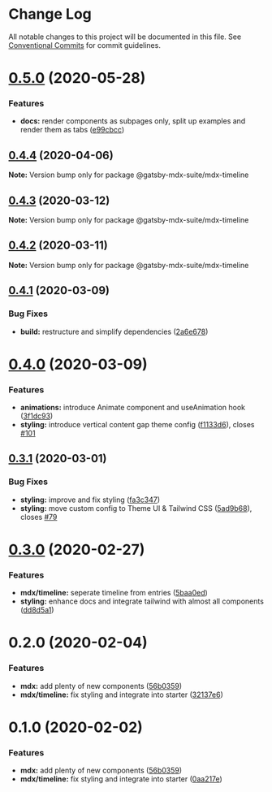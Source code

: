 # Change Log

All notable changes to this project will be documented in this file.
See [Conventional Commits](https://conventionalcommits.org) for commit guidelines.

# [0.5.0](https://github.com/axe312ger/gatsby-suite-mdx/compare/@gatsby-mdx-suite/mdx-timeline@0.4.4...@gatsby-mdx-suite/mdx-timeline@0.5.0) (2020-05-28)


### Features

* **docs:** render components as subpages only, split up examples and render them as tabs ([e99cbcc](https://github.com/axe312ger/gatsby-suite-mdx/commit/e99cbcc1dc6ef76b1d419d8678628fd93dbef9c2))





## [0.4.4](https://github.com/axe312ger/gatsby-suite-mdx/compare/@gatsby-mdx-suite/mdx-timeline@0.4.3...@gatsby-mdx-suite/mdx-timeline@0.4.4) (2020-04-06)

**Note:** Version bump only for package @gatsby-mdx-suite/mdx-timeline





## [0.4.3](https://github.com/axe312ger/gatsby-suite-mdx/compare/@gatsby-mdx-suite/mdx-timeline@0.4.2...@gatsby-mdx-suite/mdx-timeline@0.4.3) (2020-03-12)

**Note:** Version bump only for package @gatsby-mdx-suite/mdx-timeline





## [0.4.2](https://github.com/axe312ger/gatsby-suite-mdx/compare/@gatsby-mdx-suite/mdx-timeline@0.4.1...@gatsby-mdx-suite/mdx-timeline@0.4.2) (2020-03-11)

**Note:** Version bump only for package @gatsby-mdx-suite/mdx-timeline





## [0.4.1](https://github.com/axe312ger/gatsby-mdx-suite/compare/@gatsby-mdx-suite/mdx-timeline@0.4.0...@gatsby-mdx-suite/mdx-timeline@0.4.1) (2020-03-09)


### Bug Fixes

* **build:** restructure and simplify dependencies ([2a6e678](https://github.com/axe312ger/gatsby-mdx-suite/commit/2a6e6784431358d1bc05f76912455c28ed565db0))





# [0.4.0](https://github.com/axe312ger/gatsby-mdx-suite/compare/@gatsby-mdx-suite/mdx-timeline@0.3.1...@gatsby-mdx-suite/mdx-timeline@0.4.0) (2020-03-09)


### Features

* **animations:** introduce Animate component and useAnimation hook ([3f1dc93](https://github.com/axe312ger/gatsby-mdx-suite/commit/3f1dc93ce4e2f57718c8f94a9f96aadc6b94014b))
* **styling:** introduce vertical content gap theme config ([f1133d6](https://github.com/axe312ger/gatsby-mdx-suite/commit/f1133d6686c2766a034501ff534cacc5e09f7153)), closes [#101](https://github.com/axe312ger/gatsby-mdx-suite/issues/101)





## [0.3.1](https://github.com/axe312ger/gatsby-mdx-suite/compare/@gatsby-mdx-suite/mdx-timeline@0.3.0...@gatsby-mdx-suite/mdx-timeline@0.3.1) (2020-03-01)


### Bug Fixes

* **styling:** improve and fix styling ([fa3c347](https://github.com/axe312ger/gatsby-mdx-suite/commit/fa3c347c5dcef9b7d3d393a6262a50778d9fd3a6))
* **styling:** move custom config to Theme UI & Tailwind CSS ([5ad9b68](https://github.com/axe312ger/gatsby-mdx-suite/commit/5ad9b68fe0e817169c212dd4eb67c847ee8e2049)), closes [#79](https://github.com/axe312ger/gatsby-mdx-suite/issues/79)





# [0.3.0](https://github.com/axe312ger/gatsby-mdx-suite/compare/@gatsby-mdx-suite/mdx-timeline@0.2.0...@gatsby-mdx-suite/mdx-timeline@0.3.0) (2020-02-27)


### Features

* **mdx/timeline:** seperate timeline from entries ([5baa0ed](https://github.com/axe312ger/gatsby-mdx-suite/commit/5baa0eda0a8db7ac284ebb5cfdcdee67b914ac43))
* **styling:** enhance docs and integrate tailwind with almost all components ([dd8d5a1](https://github.com/axe312ger/gatsby-mdx-suite/commit/dd8d5a19bf7c973099388d6d561db56ed76dc027))





# 0.2.0 (2020-02-04)


### Features

* **mdx:** add plenty of new components ([56b0359](https://github.com/axe312ger/gatsby-mdx-suite/commit/56b0359f33c6fde7170ca17787ccddf72117e653))
* **mdx/timeline:** fix styling and integrate into starter ([32137e6](https://github.com/axe312ger/gatsby-mdx-suite/commit/32137e6220c1ba5f9af8fbd1e2b988d02e18e590))





# 0.1.0 (2020-02-02)


### Features

* **mdx:** add plenty of new components ([56b0359](https://github.com/axe312ger/gatsby-mdx-suite/commit/56b0359f33c6fde7170ca17787ccddf72117e653))
* **mdx/timeline:** fix styling and integrate into starter ([0aa217e](https://github.com/axe312ger/gatsby-mdx-suite/commit/0aa217ec77a2dca7c853981a20b0dc8935ddf606))
